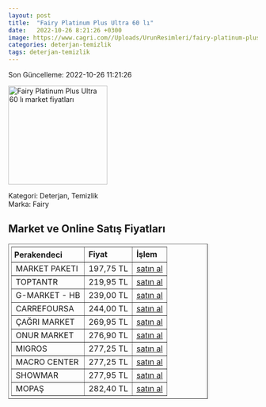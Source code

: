 ```yaml
---
layout: post
title:  "Fairy Platinum Plus Ultra 60 lı"
date:   2022-10-26 8:21:26 +0300
image: https://www.cagri.com//Uploads/UrunResimleri/fairy-platinum-plus-ultra-60-li-4b1e-b.jpg
categories: deterjan-temizlik
tags: deterjan-temizlik
---
```


Son Güncelleme: 2022-10-26 11:21:26

<img src="https://www.cagri.com//Uploads/UrunResimleri/fairy-platinum-plus-ultra-60-li-4b1e-b.jpg" width="200" alt="Fairy Platinum Plus Ultra 60 lı market fiyatları" />

Kategori: Deterjan, Temizlik
<br />
Marka: Fairy

<h2>Market ve Online Satış Fiyatları</h2>

<table border="1" style="padding: 5px;width:80%;">
  <tr>
    <td style="padding: 5px;"><strong>Perakendeci</strong></td>
    <td><strong>Fiyat</strong></td>
    <td><strong>İşlem</strong></td>
  </tr>
  <tr>
              <td title="Market Paketi">MARKET PAKETI</td>
              <td>197,75 TL</td>
              <td><a title="Market Paketi" target="_blank" href="https://www.marketpaketi.com.tr/fairy-platinum-plus-kapsul-60-adet-p-544422">satın al</a></td>
            </tr><tr>
              <td title="ToptanTR">TOPTANTR</td>
              <td>219,95 TL</td>
              <td><a title="ToptanTR" target="_blank" href="https://www.toptantr.com/tr/p-fairy-platinum-plus-60-yikama-bulasik-makinesi-deterjani-kapsulu">satın al</a></td>
            </tr><tr>
              <td title="Hepsiburada/G-Market Mağazası">G-MARKET - HB</td>
              <td>239,00 TL</td>
              <td><a title="Hepsiburada/G-Market Mağazası" target="_blank" href="https://www.hepsiburada.com/fairy-platinum-plus-bulasik-makinesi-deterjani-tableti-kapsulu-60-yikama-p-HBV00000H3RLE?magaza=G-Market">satın al</a></td>
            </tr><tr>
              <td title="CarrefourSA">CARREFOURSA</td>
              <td>244,00 TL</td>
              <td><a title="CarrefourSA" target="_blank" href="https://www.carrefoursa.com/fairy-platinum-plus-ultra-60-kapsul-p-30383114">satın al</a></td>
            </tr><tr>
              <td title="Çağrı Market">ÇAĞRI MARKET</td>
              <td>269,95 TL</td>
              <td><a title="Çağrı Market" target="_blank" href="https://www.cagri.com/fairy-platinum-plus-ultra-60-li-24035">satın al</a></td>
            </tr><tr>
              <td title="Onur Market">ONUR MARKET</td>
              <td>276,90 TL</td>
              <td><a title="Onur Market" target="_blank" href="https://www.onurmarket.com/-fairy-plt.plus-bul.-mak.kapsul-60li--60806">satın al</a></td>
            </tr><tr>
              <td title="Migros">MIGROS</td>
              <td>277,25 TL</td>
              <td><a title="Migros" target="_blank" href="https://www.migros.com.tr/fairy-platinum-plus-tablet-60li-931-g-p-1d8b9a0">satın al</a></td>
            </tr><tr>
              <td title="Macro Center">MACRO CENTER</td>
              <td>277,25 TL</td>
              <td><a title="Macro Center" target="_blank" href="https://www.macrocenter.com.tr/fairy-platinum-plus-tablet-60li-931-g-p-1d8b9a0">satın al</a></td>
            </tr><tr>
              <td title="Showmar">SHOWMAR</td>
              <td>277,95 TL</td>
              <td><a title="Showmar" target="_blank" href="https://www.showmar.com.tr/urun/fairy-platinum-plus-60li">satın al</a></td>
            </tr><tr>
              <td title="Mopaş">MOPAŞ</td>
              <td>282,40 TL</td>
              <td><a title="Mopaş" target="_blank" href="https://mopas.com.tr/fairy-platinum-plus-bulasik-makinesi-deterjani-kapsulu-60li/p/772558">satın al</a></td>
            </tr>
</table>
